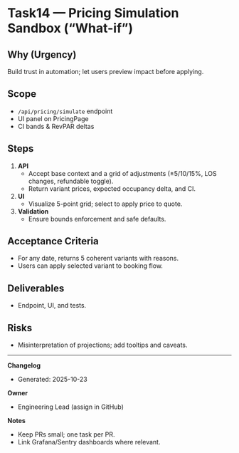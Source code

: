 # Task14 — Pricing Simulation Sandbox (“What-if”)

## Why (Urgency)

Build trust in automation; let users preview impact before applying.

## Scope

- `/api/pricing/simulate` endpoint
- UI panel on PricingPage
- CI bands & RevPAR deltas

## Steps

1. **API**
   - Accept base context and a grid of adjustments (±5/10/15%, LOS changes, refundable toggle).
   - Return variant prices, expected occupancy delta, and CI.
2. **UI**
   - Visualize 5-point grid; select to apply price to quote.
3. **Validation**
   - Ensure bounds enforcement and safe defaults.

## Acceptance Criteria

- For any date, returns 5 coherent variants with reasons.
- Users can apply selected variant to booking flow.

## Deliverables

- Endpoint, UI, and tests.

## Risks

- Misinterpretation of projections; add tooltips and caveats.

---

**Changelog**

- Generated: 2025-10-23

**Owner**

- Engineering Lead (assign in GitHub)

**Notes**

- Keep PRs small; one task per PR.
- Link Grafana/Sentry dashboards where relevant.

